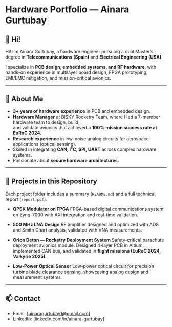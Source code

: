# Hardware Portfolio — Ainara Gurtubay

## 👋 Hi!
Hi! I’m Ainara Gurtubay, a hardware engineer pursuing a dual Master’s degree in **Telecommunications (Spain)** and **Electrical Engineering (USA)**.

I specialize in **PCB design, embedded systems, and RF hardware**, with hands-on experience in multilayer board design, FPGA prototyping, EMI/EMC mitigation, and mission-critical avionics.

---

## 🎯 About Me
- **3+ years of hardware experience** in PCB and embedded design.
- **Hardware Manager** at BiSKY Rocketry Team, where I led a 7-member hardware team to design, build,  
  and validate avionics that achieved a **100% mission success rate at EuRoC 2024**.
- **Research experience** in low-noise analog circuits for aerospace applications (optical sensing).
- Skilled in integrating **CAN, I²C, SPI, UART** across complex hardware systems.
- Passionate about **secure hardware architectures**.

---

## 📂 Projects in this Repository
Each project folder includes a summary (`README.md`) and a full technical report (`report.pdf`).

- **QPSK Modulator on FPGA** 
  FPGA-based digital communications system on Zynq-7000 with AXI integration and real-time validation.  

- **500 MHz LNA Design**
  RF amplifier designed and optimized with ADS and Smith Chart analysis, validated with VNA measurements.  

- **Orion Deton — Rocketry Deployment System**
  Safety-critical parachute deployment avionics module. Designed 4-layer PCB in Altium, implemented CAN bus, and validated in **flight missions (EuRoC 2024, Valkyrie 2025)**.  

- **Low-Power Optical Sensor**
  Low-power optical circuit for precision turbine blade clearance sensing, showcasing analog design and measurement systems. 

---

## 📫 Contact
- Email: [ainaragurtubay1@gmail.com]  
- LinkedIn: [linkedin.com/in/ainara-gurtubay]
